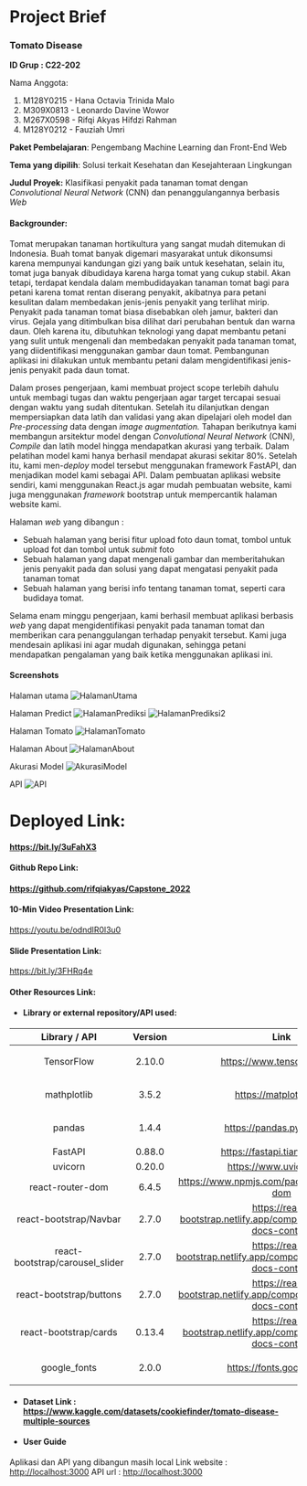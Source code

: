 # Project Brief
### Tomato Disease

**ID Grup : C22-202**

Nama Anggota:

1. M128Y0215 - Hana Octavia Trinida Malo
1. M309X0813 - Leonardo Davine Wowor
1. M267X0598 - Rifqi Akyas Hifdzi Rahman
1. M128Y0212 - Fauziah Umri

**Paket Pembelajaran**: Pengembang Machine Learning dan Front-End Web

**Tema yang dipilih**: Solusi terkait Kesehatan dan Kesejahteraan Lingkungan

**Judul Proyek:** Klasifikasi penyakit pada tanaman tomat dengan *Convolutional Neural Network* (CNN) dan penanggulangannya berbasis *Web*
#### **Backgrounder:**
Tomat merupakan tanaman hortikultura yang sangat mudah ditemukan di Indonesia. Buah tomat banyak digemari masyarakat untuk dikonsumsi karena mempunyai kandungan gizi yang baik untuk kesehatan, selain itu, tomat juga banyak dibudidaya karena harga tomat yang cukup stabil. Akan tetapi, terdapat kendala dalam membudidayakan tanaman tomat bagi para petani karena tomat rentan diserang penyakit, akibatnya para petani kesulitan dalam membedakan jenis-jenis penyakit yang terlihat mirip. Penyakit pada tanaman tomat biasa disebabkan oleh jamur, bakteri dan virus. Gejala yang ditimbulkan bisa dilihat dari perubahan bentuk dan warna daun. Oleh karena itu, dibutuhkan teknologi yang dapat membantu petani yang sulit untuk mengenali dan membedakan penyakit pada tanaman tomat, yang diidentifikasi menggunakan gambar daun tomat. Pembangunan aplikasi ini dilakukan untuk membantu petani dalam mengidentifikasi jenis-jenis penyakit pada daun tomat. 

Dalam proses pengerjaan, kami membuat project scope terlebih dahulu untuk membagi tugas dan waktu pengerjaan agar target tercapai sesuai dengan waktu yang sudah ditentukan.  Setelah itu dilanjutkan dengan mempersiapkan data latih dan validasi yang akan dipelajari oleh model dan *Pre-processing* data dengan *image augmentation.* Tahapan berikutnya kami membangun arsitektur model dengan *Convolutional Neural Network* (CNN), *Compile* dan latih model hingga mendapatkan akurasi yang terbaik. Dalam pelatihan model kami hanya berhasil mendapat akurasi sekitar 80%. Setelah itu, kami men-*deploy* model tersebut menggunakan framework FastAPI, dan menjadikan model kami sebagai API. Dalam pembuatan aplikasi website sendiri, kami menggunakan React.js agar mudah pembuatan website, kami juga menggunakan *framework* bootstrap untuk mempercantik halaman website kami.

Halaman *web* yang dibangun :

- Sebuah halaman yang berisi fitur upload foto daun tomat, tombol untuk upload fot dan tombol untuk *submit* foto
- Sebuah halaman yang dapat mengenali gambar dan memberitahukan jenis penyakit pada dan solusi yang dapat mengatasi penyakit pada tanaman tomat
- Sebuah halaman yang berisi info tentang tanaman tomat, seperti cara budidaya tomat.

Selama enam minggu pengerjaan, kami berhasil membuat aplikasi berbasis *web* yang dapat mengidentifikasi penyakit pada tanaman tomat dan memberikan cara penanggulangan terhadap penyakit tersebut. Kami juga mendesain aplikasi ini agar mudah digunakan, sehingga petani mendapatkan pengalaman yang baik ketika menggunakan aplikasi ini.

#### **Screenshots**
Halaman utama
![HalamanUtama](https://user-images.githubusercontent.com/88828572/206892494-2bfa6360-5307-4987-9251-254fdca2cfb9.jpg)

Halaman Predict
![HalamanPrediksi](https://user-images.githubusercontent.com/88828572/206892493-023a91f2-551f-4c99-981b-de48c8c156c4.jpg)
![HalamanPrediksi2](https://user-images.githubusercontent.com/88828572/206892488-32c47770-4ce5-4a11-a3eb-b8ec75906ac1.jpg)

Halaman Tomato
![HalamanTomato](https://user-images.githubusercontent.com/88828572/206892485-b1fcdb19-38df-4f78-a737-c4118a79c88a.jpg)

Halaman About
![HalamanAbout](https://user-images.githubusercontent.com/88828572/206892498-164edbc2-59e7-40cc-a058-5f9177c73b18.jpg)


Akurasi Model
![AkurasiModel](https://user-images.githubusercontent.com/88828572/206892500-7ee114bb-1c0f-422e-ace6-ddfcc9aa8488.jpg)


API
![API](https://user-images.githubusercontent.com/88828572/206892480-0ade3d42-8f17-42c6-9191-d6c329c05479.jpg)



# **Deployed Link:**
#### <https://bit.ly/3uFahX3>
#### **Github Repo Link:** 
#### <https://github.com/rifqiakyas/Capstone_2022>
#### **10-Min Video Presentation Link:** 
<https://youtu.be/odndlR0l3u0> 
#### **Slide Presentation Link:** 
<https://bit.ly/3FHRq4e>

#### **Other Resources Link:**
- #### **Library or external repository/API used:**


|**Library / API**|**Version**|**Link**|
| :-: | :-: | :-: |
|TensorFlow|<p>2.10.0</p><p></p>|<https://www.tensorflow.org/>|
|mathplotlib|<p>3.5.2</p><p></p>|<https://matplotlib.org/>|
|pandas|<p>1.4.4</p><p></p>|<https://pandas.pydata.org/>|
|FastAPI|0.88.0|<https://fastapi.tiangolo.com/>|
|uvicorn|0.20.0|<https://www.uvicorn.org/>|
|react-router-dom|6.4.5|<https://www.npmjs.com/package/react-router-dom>|
|react-bootstrap/Navbar|2.7.0|<https://react-bootstrap.netlify.app/components/navbar/#rb-docs-content> |
|react-bootstrap/carousel\_slider|2.7.0|<https://react-bootstrap.netlify.app/components/carousel/#rb-docs-content>[ ](https://pub.dev/packages/carousel_slider)|
|react-bootstrap/buttons|2.7.0|<https://react-bootstrap.netlify.app/components/buttons/#rb-docs-content> |
|react-bootstrap/cards|0.13.4|<https://react-bootstrap.netlify.app/components/cards/#rb-docs-content> |
|google\_fonts|2.0.0|<p><https://fonts.google.com/></p><p></p>|

- #### **Dataset Link : <https://www.kaggle.com/datasets/cookiefinder/tomato-disease-multiple-sources>**

- #### **User Guide**
Aplikasi dan API yang dibangun masih local
Link website : <http://localhost:3000>
API url : <http://localhost:3000>


